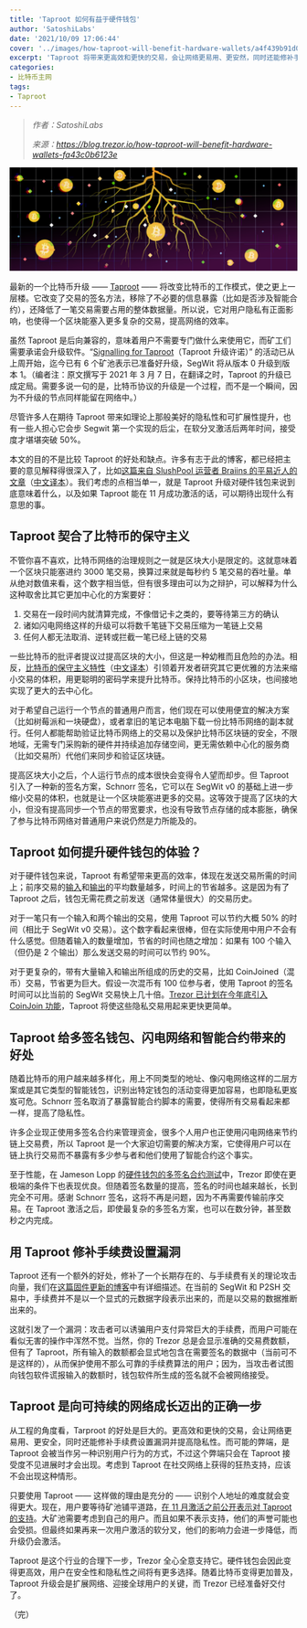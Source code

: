 ```yaml
---
title: 'Taproot 如何有益于硬件钱包'
author: 'SatoshiLabs'
date: '2021/10/09 17:06:44'
cover: '../images/how-taproot-will-benefit-hardware-wallets/a4f439b91d004371960f738cf0bbe116.png'
excerpt: 'Taproot 将带来更高效和更快的交易，会让网络更易用、更安然，同时还能修补手续费设置漏洞并提高隐私性。'
categories:
- 比特币主网
tags:
- Taproot
---
```



> *作者：SatoshiLabs*
> 
> *来源：<https://blog.trezor.io/how-taproot-will-benefit-hardware-wallets-fa43c0b6123e>*


![1](../images/how-taproot-will-benefit-hardware-wallets/a4f439b91d004371960f738cf0bbe116.png)

最新的一个比特币升级 —— [Taproot](https://github.com/bitcoin/bips/blob/master/bip-0341.mediawiki) —— 将改变比特币的工作模式，使之更上一层楼。它改变了交易的签名方法，移除了不必要的信息暴露（比如是否涉及智能合约），还降低了一笔交易需要占用的整体数据量。所以说，它对用户隐私有正面影响，也使得一个区块能塞入更多复杂的交易，提高网络的效率。

虽然 Taproot 是后向兼容的，意味着用户不需要专门做什么来使用它，而矿工们需要承诺会升级软件。“[Signalling for Taproot](https://taproot.watch/)（Taproot 升级许诺）” 的活动已从上周开始，迄今已有 6 个矿池表示已准备好升级，SegWit 将从版本 0 升级到版本 1。（编者注：原文撰写于 2021 年 3 月 7 日，在翻译之时，Taproot 的升级已成定局。需要多说一句的是，比特币协议的升级是一个过程，而不是一个瞬间，因为不升级的节点同样能留在网络中。）

尽管许多人在期待 Taproot 带来如理论上那般美好的隐私性和可扩展性提升，也有一些人担心它会步 Segwit 第一个实现的后尘，在软分叉激活后两年时间，接受度才堪堪突破 50%。

本文的目的不是比较 Taproot 的好处和缺点。许多有志于此的博客，都已经把主要的意见解释得很深入了，比如[这篇来自 SlushPool 运营者 Braiins 的平易近人的文章](https://braiins.com/blog/explain-like-im-not-a-developer-taproot-privacy)（[中文译本](https://www.btcstudy.org/2021/09/23/explain-like-im-not-a-developer-taproot-privacy/)）。我们考虑的点相当单一，就是 Taproot 升级对硬件钱包来说到底意味着什么，以及如果 Taproot 能在 11 月成功激活的话，可以期待出现什么有意思的事。

## Taproot 契合了比特币的保守主义

不管你喜不喜欢，比特币网络的治理规则之一就是区块大小是限定的。这就意味着一个区块只能塞进约 3000 笔交易，换算过来就是每秒约 5 笔交易的吞吐量。单从绝对数值来看，这个数字相当低，但有很多理由可以为之辩护，可以解释为什么这种取舍比其它更加中心化的方案要好：

1. 交易在一段时间内就清算完成，不像借记卡之类的，要等待第三方的确认
2. 诸如闪电网络这样的升级可以将数千笔链下交易压缩为一笔链上交易
3. 任何人都无法取消、逆转或拦截一笔已经上链的交易

一些比特币的批评者提议过提高区块的大小，但这是一种幼稚而且危险的办法。相反，[比特币的保守主义特性](https://blog.trezor.io/why-is-bitcoin-development-so-conservative-a22d37765c5b)（[中文译本](https://ethfans.org/posts/why-is-bitcoin-development-so-conservativ)）引领着开发者研究其它更优雅的方法来缩小交易的体积，用更聪明的密码学来提升比特币。保持比特币的小区块，也间接地实现了更大的去中心化。

对于希望自己运行一个节点的普通用户而言，他们现在可以使用便宜的解决方案（比如树莓派和一块硬盘），或者拿旧的笔记本电脑下载一份比特币网络的副本就行。任何人都能帮助验证比特币网络上的交易以及保护比特币区块链的安全，不限地域，无需专门采购新的硬件并持续追加存储空间，更无需依赖中心化的服务商（比如交易所）代他们来同步和验证区块链。

提高区块大小之后，个人运行节点的成本很快会变得令人望而却步。但 Taproot 引入了一种新的签名方案，Schnorr 签名，它可以在 SegWit v0 的基础上进一步缩小交易的体积，也就是让一个区块能塞进更多的交易。这等效于提高了区块的大小，但没有提高同步一个节点的带宽要求，也没有导致节点存储的成本膨胀，确保了参与比特币网络对普通用户来说仍然是力所能及的。

## Taproot 如何提升硬件钱包的体验？

对于硬件钱包来说，Taproot 有希望带来更高的效率，体现在发送交易所需的时间上；前序交易的[输入](https://wiki.trezor.io/Input)和[输出](https://wiki.trezor.io/Transaction_output)的平均数量越多，时间上的节省越多。这是因为有了 Taproot 之后，钱包无需花费之前发送（通常体量很大）的交易历史。

对于一笔只有一个输入和两个输出的交易，使用 Taproot 可以节约大概 50% 的时间（相比于 SegWit v0 交易）。这个数字看起来很棒，但在实际使用中用户不会有什么感觉。但随着输入的数量增加，节省的时间也随之增加：如果有 100 个输入（但仍是 2 个输出）那么发送交易的时间可以节约 90%。

对于更复杂的，带有大量输入和输出所组成的历史的交易，比如 CoinJoined（混币）交易，节省更为巨大。假设一次混币有 100 位参与者，使用 Taproot 的签名时间可以比当前的 SegWit 交易快上几十倍。[Trezor 已计划在今年底引入 CoinJoin 功能](https://github.com/orgs/trezor/projects/28)，Taproot 将使这些隐私交易用起来更快更简单。

## Taproot 给多签名钱包、闪电网络和智能合约带来的好处

随着比特币的用户越来越多样化，用上不同类型的地址、像闪电网络这样的二层方案或是其它类型的智能钱包，识别出特定钱包的活动变得更加容易，也即隐私更岌岌可危。Schnorr 签名取消了暴露智能合约脚本的需要，使得所有交易看起来都一样，提高了隐私性。

许多企业现正使用多签名合约来管理资金，很多个人用户也正使用闪电网络来节约链上交易费，所以 Taproot 是一个大家迫切需要的解决方案，它使得用户可以在链上执行交易而不暴露有多少参与者和他们使用了智能合约这个事实。

至于性能，在 Jameson Lopp 的[硬件钱包的多签名合约测试](https://blog.keys.casa/bitcoin-multisig-hardware-signing-performance/)中，Trezor 即使在更极端的条件下也表现优良。但随着签名数量的提高，签名的时间也越来越长，长到完全不可用。感谢 Schnorr 签名，这将不再是问题，因为不再需要传输前序交易。在 Taproot 激活之后，即使最复杂的多签名方案，也可以在数分钟，甚至数秒之内完成。

## 用 Taproot 修补手续费设置漏洞

Taproot 还有一个额外的好处，修补了一个长期存在的、与手续费有关的理论攻击向量，我们在[这篇固件更新的博客](https://blog.trezor.io/details-of-firmware-updates-for-trezor-one-version-1-9-1-and-trezor-model-t-version-2-3-1-1eba8f60f2dd)中有详细描述。在当前的 SegWit 和 P2SH 交易中，手续费并不是以一个显式的元数据字段表示出来的，而是以交易的数据推断出来的。

这就引发了一个漏洞：攻击者可以诱骗用户支付异常巨大的手续费，而用户可能在看似无害的操作中浑然不觉。当然，你的 Trezor 总是会显示准确的交易费数额，但有了 Taproot，所有输入的数额都会显式地包含在需要签名的数据中（当前可不是这样的），从而保护使用不那么可靠的手续费算法的用户；因为，当攻击者试图向钱包软件谎报输入的数额时，钱包软件所生成的签名就不会被网络接受。

## Taproot 是向可持续的网络成长迈出的正确一步

从工程的角度看，Tarproot 的好处是巨大的。更高效和更快的交易，会让网络更易用、更安全，同时还能修补手续费设置漏洞并提高隐私性。而可能的弊端，是 Taproot 会被当作另一种识别用户行为的方式，不过这个弊端只会在 Taproot 接受度不见进展时才会出现。考虑到 Taproot 在社交网络上获得的狂热支持，应该不会出现这种情形。

只要使用 Taproot —— 这样做的理由是充分的 —— 识别个人地址的难度就会变得更大。现在，用户要等待矿池铺平道路，[在 11 月激活之前公开表示对 Taproot 的支持](https://taproot.watch/)。大矿池需要考虑到自己的用户。而且如果不表示支持，他们的声誉可能也会受损。但最终如果再来一次用户激活的软分叉，他们的影响力会进一步降低，而升级仍会激活。

Taproot 是这个行业的合理下一步，Trezor 全心全意支持它。硬件钱包会因此变得更高效，用户在安全性和隐私性之间将有更多选择。随着比特币变得更加普及，Taproot 升级会是扩展网络、迎接全球用户的关键，而 Trezor 已经准备好交付了。

（完）
